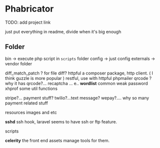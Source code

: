 # Phabricator

TODO: add project link

just put everything in readme, divide when it's big enough

## Folder

bin -> execute php script in `scripts` folder
config -> just config
externals -> vendor folder

diff_match_patch ? for file diff?
httpful a composer package, http client. ( I think guzzle is more popular )
restful, use with httpful
phpmailer
qrcode ? why it has qrcode?...
recaptcha ... e..
**wordlist** common weak password
xhprof some util functions

stripe?... payment stuff?
twilio?...text message?
wepay?.... why so many payment related stuff


resources images and etc

**sshd** ssh hook, laravel seems to have ssh or ftp feature.

scripts

**celerity** the front end assets manage tools for them.
